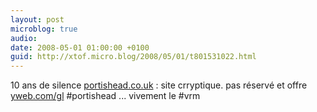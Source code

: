 ```yaml
---
layout: post
microblog: true
audio: 
date: 2008-05-01 01:00:00 +0100
guid: http://xtof.micro.blog/2008/05/01/t801531022.html
---
```

10 ans de silence  [portishead.co.uk](http://portishead.co.uk/)  : site crryptique. pas réservé et offre  [yweb.com/gl](http://yweb.com/gl)  #portishead ... vivement le #vrm
